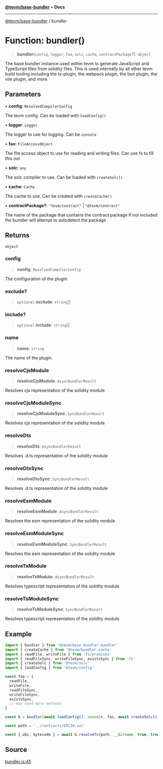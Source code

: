 [**@tevm/base-bundler**](../README.md) • **Docs**

***

[@tevm/base-bundler](../globals.md) / bundler

# Function: bundler()

> **bundler**(`config`, `logger`, `fao`, `solc`, `cache`, `contractPackage`?): `object`

The base bundler instance used within tevm to generate JavaScript and TypeScript files
from solidity files. This is used internally by all other tevm build tooling including
the ts-plugin, the webpack plugin, the bun plugin, the vite plugin, and more.

## Parameters

• **config**: `ResolvedCompilerConfig`

The tevm config. Can be loaded with `loadConfig()`

• **logger**: `Logger`

The logger to use for logging. Can be `console`

• **fao**: `FileAccessObject`

The file access object to use for reading and writing files. Can use fs to fill this out

• **solc**: `any`

The solc compiler to use. Can be loaded with `createSolc()`

• **cache**: `Cache`

The cache to use. Can be created with `createCache()`

• **contractPackage?**: `"tevm/contract"` \| `"@tevm/contract"`

The name of the package that contains the contract package
If not included the bundler will attempt to autodetect the package

## Returns

`object`

### config

> **config**: `ResolvedCompilerConfig`

The configuration of the plugin.

### exclude?

> `optional` **exclude**: `string`[]

### include?

> `optional` **include**: `string`[]

### name

> **name**: `string`

The name of the plugin.

### resolveCjsModule

> **resolveCjsModule**: `AsyncBundlerResult`

Resolves cjs representation of the solidity module

### resolveCjsModuleSync

> **resolveCjsModuleSync**: `SyncBundlerResult`

Resolves cjs representation of the solidity module

### resolveDts

> **resolveDts**: `AsyncBundlerResult`

Resolves .d.ts representation of the solidity module

### resolveDtsSync

> **resolveDtsSync**: `SyncBundlerResult`

Resolves .d.ts representation of the solidity module

### resolveEsmModule

> **resolveEsmModule**: `AsyncBundlerResult`

Resolves the esm representation of the solidity module

### resolveEsmModuleSync

> **resolveEsmModuleSync**: `SyncBundlerResult`

Resolves the esm representation of the solidity module

### resolveTsModule

> **resolveTsModule**: `AsyncBundlerResult`

Resolves typescript representation of the solidity module

### resolveTsModuleSync

> **resolveTsModuleSync**: `SyncBundlerResult`

Resolves typescript representation of the solidity module

## Example

```typescript
import { bundler } from '@tevm/base-bundler-bundler'
import { createCache } from '@tevm/bundler-cache'
import { readFile, writeFile } from 'fs/promises'
import { readFileSync, writeFileSync, existsSync } from 'fs'
import { createSolc } from '@tevm/solc'
import { loadConfig } from '@tevm/config'

const fao = {
  readFile,
  writeFile,
  readFileSync,
  writeFileSync,
  existsSync,
  // may need more methods
}

const b = bundler(await loadConfig(), console, fao, await createSolc(), createCache())

const path = '../contracts/ERC20.sol'

const { abi, bytecode } = await b.resolveTs(path, __dirname, true, true)
```

## Source

[bundler.js:45](https://github.com/evmts/tevm-monorepo/blob/main/bundler-packages/base-bundler/src/bundler.js#L45)
